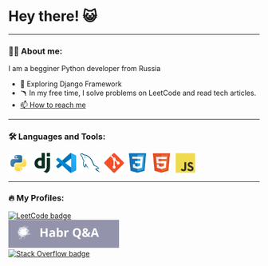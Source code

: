 # Hey there! :smiley_cat:
---
### :raising_hand_man: About me:

I am a begginer Python developer from Russia
- :microscope: Exploring Django Framework
- :boomerang: In my free time, I solve problems on LeetCode and read tech articles.
- [:mailbox:	How to reach me](mailto:quishimo404@yandex.ru)

---
### :hammer_and_wrench: Languages and Tools:
<div>
  <img src="https://github.com/devicons/devicon/blob/master/icons/python/python-original.svg" title="Python" alt="Python" width="40" height="40"/>&nbsp;
  <img src="https://github.com/devicons/devicon/blob/master/icons/django/django-plain.svg" title="Django" alt="Django" width="40" height="40"/>&nbsp;
  <img src="https://github.com/devicons/devicon/blob/master/icons/vscode/vscode-original.svg" title="Visual Studio Code" alt="Visual Studio Code" width="40" height="40"/>&nbsp; 
  <img src="https://github.com/devicons/devicon/blob/master/icons/mysql/mysql-original.svg" title="MySQL" alt="MySQL" width="40" height="40"/>&nbsp;
  <img src="https://github.com/devicons/devicon/blob/master/icons/git/git-original.svg" title="git" alt="git" width="40" height="40"/>&nbsp;
  <img src="https://github.com/devicons/devicon/blob/master/icons/css3/css3-original.svg" title="CSS3" alt="CSS" width="40" height="40"/>&nbsp;
  <img src="https://github.com/devicons/devicon/blob/master/icons/html5/html5-original.svg" title="HTML5" alt="HTML5" width="40" height="40"/>&nbsp;
  <img src="https://github.com/devicons/devicon/blob/master/icons/javascript/javascript-original.svg" title="JavaScript" alt="JavaScript" width="40" height="40"/>&nbsp;  
</div>

--- 
### :fire: My Profiles:
<div id="badges">
    <a href="https://leetcode.com/QuiShimo/">
    <img src="https://img.shields.io/badge/LeetCode-000000?style=for-the-badge&logo=LeetCode&logoColor=#d16c06" alt="LeetCode badge"/>
  </a>
  <br>
  <a href="https://qna.habr.com/user/QuiShimo">
    <img src="https://github.com/QuiShimo/QuiShimo/blob/main/habrq%26a_icon.svg" alt="Habr Q&A badge"/>
  </a>
  <br>
  <a href="https://stackoverflow.com/users/18980725/quishimo">
    <img src="https://img.shields.io/badge/-Stackoverflow-FE7A16?style=for-the-badge&logo=stack-overflow&logoColor=white" alt="Stack Overflow badge"/>
  </a>
</div>
